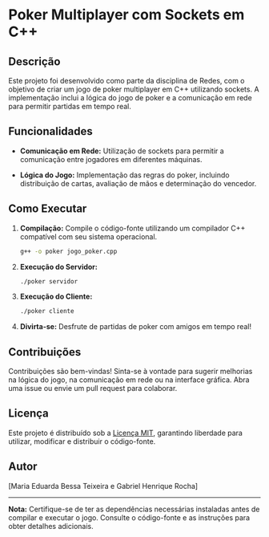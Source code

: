 # Poker Multiplayer com Sockets em C++

## Descrição

Este projeto foi desenvolvido como parte da disciplina de Redes, com o objetivo de criar um jogo de poker multiplayer em C++ utilizando sockets. A implementação inclui a lógica do jogo de poker e a comunicação em rede para permitir partidas em tempo real.

## Funcionalidades

- **Comunicação em Rede:** Utilização de sockets para permitir a comunicação entre jogadores em diferentes máquinas.
  
- **Lógica do Jogo:** Implementação das regras do poker, incluindo distribuição de cartas, avaliação de mãos e determinação do vencedor.

## Como Executar

1. **Compilação:** Compile o código-fonte utilizando um compilador C++ compatível com seu sistema operacional.
    ```bash
    g++ -o poker jogo_poker.cpp
    ```

2. **Execução do Servidor:**
    ```bash
    ./poker servidor
    ```

3. **Execução do Cliente:**
    ```bash
    ./poker cliente
    ```

4. **Divirta-se:** Desfrute de partidas de poker com amigos em tempo real!

## Contribuições

Contribuições são bem-vindas! Sinta-se à vontade para sugerir melhorias na lógica do jogo, na comunicação em rede ou na interface gráfica. Abra uma issue ou envie um pull request para colaborar.

## Licença

Este projeto é distribuído sob a [Licença MIT](LICENSE), garantindo liberdade para utilizar, modificar e distribuir o código-fonte.

## Autor

[Maria Eduarda Bessa Teixeira e Gabriel Henrique Rocha]

---

**Nota:** Certifique-se de ter as dependências necessárias instaladas antes de compilar e executar o jogo. Consulte o código-fonte e as instruções para obter detalhes adicionais.

